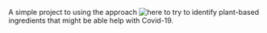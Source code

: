 A simple project to using the approach ![here](https://github.com/materialsintelligence/mat2vec/tree/master/mat2vec) to try to identify plant-based ingredients that might be able help with Covid-19.